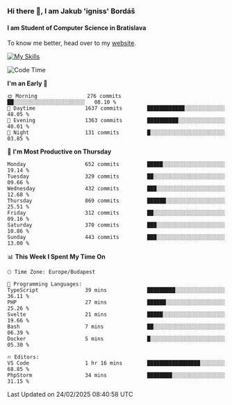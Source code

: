 ### Hi there 👋, I am Jakub 'igniss' Bordáš

#### I am Student of Computer Science in Bratislava
To know me better, head over to my [website](https://bordas.sk).

[![My Skills](https://skillicons.dev/icons?i=js,typescript,html,css,figma,svelte,vue,next,postgresql,nest,express,nodejs)](https://bordas.sk)


<!--START_SECTION:waka-->
![Code Time](http://img.shields.io/badge/Code%20Time-1%2C687%20hrs%2056%20mins-blue)

**I'm an Early 🐤** 

```text
🌞 Morning                276 commits         ██░░░░░░░░░░░░░░░░░░░░░░░   08.10 % 
🌆 Daytime                1637 commits        ████████████░░░░░░░░░░░░░   48.05 % 
🌃 Evening                1363 commits        ██████████░░░░░░░░░░░░░░░   40.01 % 
🌙 Night                  131 commits         █░░░░░░░░░░░░░░░░░░░░░░░░   03.85 % 
```
📅 **I'm Most Productive on Thursday** 

```text
Monday                   652 commits         █████░░░░░░░░░░░░░░░░░░░░   19.14 % 
Tuesday                  329 commits         ██░░░░░░░░░░░░░░░░░░░░░░░   09.66 % 
Wednesday                432 commits         ███░░░░░░░░░░░░░░░░░░░░░░   12.68 % 
Thursday                 869 commits         ██████░░░░░░░░░░░░░░░░░░░   25.51 % 
Friday                   312 commits         ██░░░░░░░░░░░░░░░░░░░░░░░   09.16 % 
Saturday                 370 commits         ███░░░░░░░░░░░░░░░░░░░░░░   10.86 % 
Sunday                   443 commits         ███░░░░░░░░░░░░░░░░░░░░░░   13.00 % 
```


📊 **This Week I Spent My Time On** 

```text
🕑︎ Time Zone: Europe/Budapest

💬 Programming Languages: 
TypeScript               39 mins             █████████░░░░░░░░░░░░░░░░   36.11 % 
PHP                      27 mins             ██████░░░░░░░░░░░░░░░░░░░   25.26 % 
Svelte                   21 mins             █████░░░░░░░░░░░░░░░░░░░░   19.66 % 
Bash                     7 mins              ██░░░░░░░░░░░░░░░░░░░░░░░   06.39 % 
Docker                   5 mins              █░░░░░░░░░░░░░░░░░░░░░░░░   05.30 % 

🔥 Editors: 
VS Code                  1 hr 16 mins        █████████████████░░░░░░░░   68.85 % 
PhpStorm                 34 mins             ████████░░░░░░░░░░░░░░░░░   31.15 % 
```


 Last Updated on 24/02/2025 08:40:58 UTC
<!--END_SECTION:waka-->
